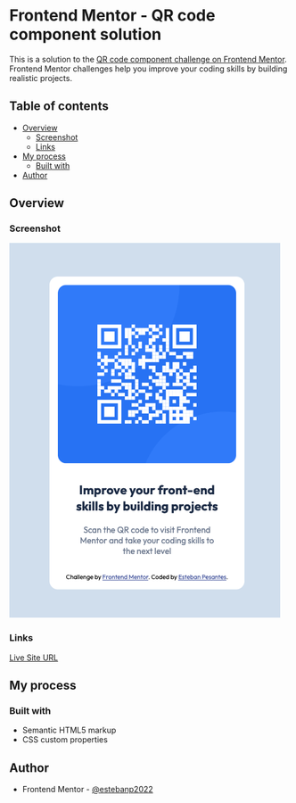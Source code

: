 # Frontend Mentor - QR code component solution

This is a solution to the [QR code component challenge on Frontend Mentor](https://www.frontendmentor.io/challenges/qr-code-component-iux_sIO_H). Frontend Mentor challenges help you improve your coding skills by building realistic projects.

## Table of contents

- [Overview](#overview)
  - [Screenshot](#screenshot)
  - [Links](#links)
- [My process](#my-process)
  - [Built with](#built-with)
- [Author](#author)

## Overview

### Screenshot

![](./images/screenshot.png)

### Links

[Live Site URL](https://elegant-starburst-511da4.netlify.app/)

## My process

### Built with

- Semantic HTML5 markup
- CSS custom properties

## Author

- Frontend Mentor - [@estebanp2022](https://www.frontendmentor.io/profile/estebanp2022)
